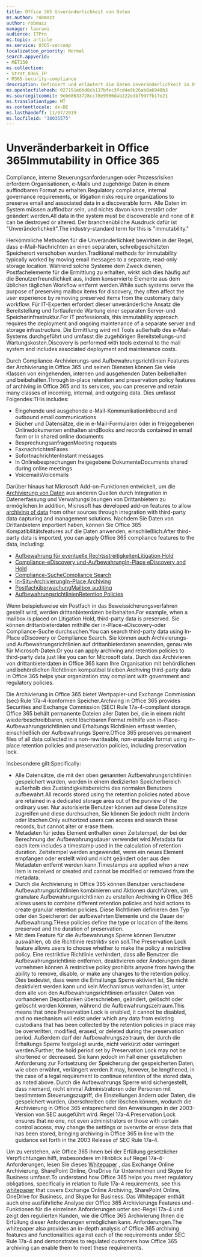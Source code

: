 ```yaml
---
title: Office 365 Unveränderlichkeit von Daten
ms.author: robmazz
author: robmazz
manager: laurawi
audience: ITPro
ms.topic: article
ms.service: O365-seccomp
localization_priority: Normal
search.appverid:
- MET150
ms.collection:
- Strat_O365_IP
- M365-security-compliance
description: Definiert und erläutert die Daten Unveränderlichkeit in Office 365.
ms.openlocfilehash: 027191e6bd8cb117bfec3fcd4e9b26ab0a6940b3
ms.sourcegitcommit: 9eb68633728cc78e9906dab222edbf9977b17e21
ms.translationtype: MT
ms.contentlocale: de-DE
ms.lasthandoff: 11/07/2019
ms.locfileid: "38035575"
---
```

# <a name="immutability-in-office-365"></a><span data-ttu-id="be52b-103">Unveränderbarkeit in Office 365</span><span class="sxs-lookup"><span data-stu-id="be52b-103">Immutability in Office 365</span></span>

<span data-ttu-id="be52b-104">Compliance, interne Steuerungsanforderungen oder Prozessrisiken erfordern Organisationen, e-Mails und zugehörige Daten in einem auffindbaren Format zu erhalten.</span><span class="sxs-lookup"><span data-stu-id="be52b-104">Regulatory compliance, internal governance requirements, or litigation risks require organizations to preserve email and associated data in a discoverable form.</span></span> <span data-ttu-id="be52b-105">Alle Daten im System müssen auffindbar sein, und nichts davon kann zerstört oder geändert werden.</span><span class="sxs-lookup"><span data-stu-id="be52b-105">All data in the system must be discoverable and none of it can be destroyed or altered.</span></span> <span data-ttu-id="be52b-106">Der branchenübliche Ausdruck dafür ist "Unveränderlichkeit".</span><span class="sxs-lookup"><span data-stu-id="be52b-106">The industry-standard term for this is "immutability."</span></span>

<span data-ttu-id="be52b-107">Herkömmliche Methoden für die Unveränderlichkeit bewirkten in der Regel, dass e-Mail-Nachrichten an einen separaten, schreibgeschützten Speicherort verschoben wurden.</span><span class="sxs-lookup"><span data-stu-id="be52b-107">Traditional methods for immutability typically worked by moving email messages to a separate, read-only storage location.</span></span> <span data-ttu-id="be52b-108">Während solche Systeme dem Zweck dienen, Postfachelemente für die Ermittlung zu erhalten, wirkt sich dies häufig auf die Benutzerfreundlichkeit aus, indem konservierte Elemente aus dem üblichen täglichen Workflow entfernt werden.</span><span class="sxs-lookup"><span data-stu-id="be52b-108">While such systems serve the purpose of preserving mailbox items for discovery, they often affect the user experience by removing preserved items from the customary daily workflow.</span></span> <span data-ttu-id="be52b-109">Für IT-Experten erfordert dieser unveränderliche Ansatz die Bereitstellung und fortlaufende Wartung einer separaten Server-und Speicherinfrastruktur.</span><span class="sxs-lookup"><span data-stu-id="be52b-109">For IT professionals, this immutability approach requires the deployment and ongoing maintenance of a separate server and storage infrastructure.</span></span> <span data-ttu-id="be52b-110">Die Ermittlung wird mit Tools außerhalb des e-Mail-Systems durchgeführt und umfasst die zugehörigen Bereitstellungs-und Wartungskosten.</span><span class="sxs-lookup"><span data-stu-id="be52b-110">Discovery is performed with tools external to the mail system and includes associated deployment and maintenance costs.</span></span>

<span data-ttu-id="be52b-111">Durch Compliance-Archivierungs-und Aufbewahrungsrichtlinien Features der Archivierung in Office 365 und seinen Diensten können Sie viele Klassen von eingehenden, internen und ausgehenden Daten beibehalten und beibehalten.</span><span class="sxs-lookup"><span data-stu-id="be52b-111">Through in-place retention and preservation policy features of archiving in Office 365 and its services, you can preserve and retain many classes of incoming, internal, and outgoing data.</span></span> <span data-ttu-id="be52b-112">Dies umfasst Folgendes:</span><span class="sxs-lookup"><span data-stu-id="be52b-112">THis includes:</span></span>

- <span data-ttu-id="be52b-113">Eingehende und ausgehende e-Mail-Kommunikation</span><span class="sxs-lookup"><span data-stu-id="be52b-113">Inbound and outbound email communications</span></span>
- <span data-ttu-id="be52b-114">Bücher und Datensätze, die in e-Mail-Formularen oder in freigegebenen Onlinedokumenten enthalten sind</span><span class="sxs-lookup"><span data-stu-id="be52b-114">Books and records contained in email form or in shared online documents</span></span>
- <span data-ttu-id="be52b-115">Besprechungsanfragen</span><span class="sxs-lookup"><span data-stu-id="be52b-115">Meeting requests</span></span>
- <span data-ttu-id="be52b-116">Faxnachrichten</span><span class="sxs-lookup"><span data-stu-id="be52b-116">Faxes</span></span>
- <span data-ttu-id="be52b-117">Sofortnachrichten</span><span class="sxs-lookup"><span data-stu-id="be52b-117">Instant messages</span></span>
- <span data-ttu-id="be52b-118">In Onlinebesprechungen freigegebene Dokumente</span><span class="sxs-lookup"><span data-stu-id="be52b-118">Documents shared during online meetings</span></span>
- <span data-ttu-id="be52b-119">Voicemails</span><span class="sxs-lookup"><span data-stu-id="be52b-119">Voicemails</span></span>

<span data-ttu-id="be52b-120">Darüber hinaus hat Microsoft Add-on-Funktionen entwickelt, um die [Archivierung von Daten](https://support.office.com/article/Archiving-third-party-data-in-Office-365-0ce338d5-3666-4a18-86ab-c6910ff408cc) aus anderen Quellen durch Integration in Datenerfassung und Verwaltungslösungen von Drittanbietern zu ermöglichen.</span><span class="sxs-lookup"><span data-stu-id="be52b-120">In addition, Microsoft has developed add-on features to allow [archiving of data](https://support.office.com/article/Archiving-third-party-data-in-Office-365-0ce338d5-3666-4a18-86ab-c6910ff408cc) from other sources through integration with third-party data capturing and management solutions.</span></span> <span data-ttu-id="be52b-121">Nachdem Sie Daten von Drittanbietern importiert haben, können Sie Office 365 Kompatibilitätsfeatures auf die Daten anwenden, einschließlich:</span><span class="sxs-lookup"><span data-stu-id="be52b-121">After third-party data is imported, you can apply Office 365 compliance features to the data, including:</span></span>

- [<span data-ttu-id="be52b-122">Aufbewahrung für eventuelle Rechtsstreitigkeiten</span><span class="sxs-lookup"><span data-stu-id="be52b-122">Litigation Hold</span></span>](https://docs.microsoft.com/microsoft-365/compliance/create-a-litigation-hold)
- [<span data-ttu-id="be52b-123">Compliance-eDiscovery und-Aufbewahrung</span><span class="sxs-lookup"><span data-stu-id="be52b-123">In-Place eDiscovery and Hold</span></span>](https://docs.microsoft.com/microsoft-365/compliance/manage-legal-investigations)
- [<span data-ttu-id="be52b-124">Compliance-Suche</span><span class="sxs-lookup"><span data-stu-id="be52b-124">Compliance Search</span></span>](https://docs.microsoft.com/microsoft-365/compliance/search-for-content)
- [<span data-ttu-id="be52b-125">In-Situ-Archivierung</span><span class="sxs-lookup"><span data-stu-id="be52b-125">In-Place Archiving</span></span>](https://docs.microsoft.com/microsoft-365/compliance/enable-archive-mailboxes)
- [<span data-ttu-id="be52b-126">Postfachüberwachung</span><span class="sxs-lookup"><span data-stu-id="be52b-126">Mailbox auditing</span></span>](https://docs.microsoft.com/microsoft-365/compliance/enable-mailbox-auditing)
- [<span data-ttu-id="be52b-127">Aufbewahrungsrichtlinien</span><span class="sxs-lookup"><span data-stu-id="be52b-127">Retention Policies</span></span>](https://docs.microsoft.com/microsoft-365/compliance/retention-policies)

<span data-ttu-id="be52b-128">Wenn beispielsweise ein Postfach in das Beweissicherungsverfahren gestellt wird, werden drittanbieterdaten beibehalten.</span><span class="sxs-lookup"><span data-stu-id="be52b-128">For example, when a mailbox is placed on Litigation Hold, third-party data is preserved.</span></span> <span data-ttu-id="be52b-129">Sie können drittanbieterdaten mithilfe der in-Place-eDiscovery-oder Compliance-Suche durchsuchen.</span><span class="sxs-lookup"><span data-stu-id="be52b-129">You can search third-party data using In-Place eDiscovery or Compliance Search.</span></span> <span data-ttu-id="be52b-130">Sie können auch Archivierungs-und Aufbewahrungsrichtlinien auf drittanbieterdaten anwenden, genau wie für Microsoft-Daten.</span><span class="sxs-lookup"><span data-stu-id="be52b-130">Or you can apply archiving and retention policies to third-party data just like you can for Microsoft data.</span></span> <span data-ttu-id="be52b-131">Durch das Archivieren von drittanbieterdaten in Office 365 kann Ihre Organisation mit behördlichen und behördlichen Richtlinien kompatibel bleiben.</span><span class="sxs-lookup"><span data-stu-id="be52b-131">Archiving third-party data in Office 365 helps your organization stay compliant with government and regulatory policies.</span></span>

<span data-ttu-id="be52b-132">Die Archivierung in Office 365 bietet Wertpapier-und Exchange Commission (sec) Rule 17a-4-konformen Speicher.</span><span class="sxs-lookup"><span data-stu-id="be52b-132">Archiving in Office 365 provides Securities and Exchange Commission (SEC) Rule 17a-4-compliant storage.</span></span> <span data-ttu-id="be52b-133">Office 365 behält permanente Dateien aller Daten bei, die in einem nicht wiederbeschreibbaren, nicht löschbaren Format mithilfe von in-Place-Aufbewahrungsrichtlinien und Erhaltungs Richtlinien erfasst werden, einschließlich der Aufbewahrungs Sperre.</span><span class="sxs-lookup"><span data-stu-id="be52b-133">Office 365 preserves permanent files of all data collected in a non-rewriteable, non-erasable format using in-place retention policies and preservation policies, including preservation lock.</span></span>

<span data-ttu-id="be52b-134">Insbesondere gilt:</span><span class="sxs-lookup"><span data-stu-id="be52b-134">Specifically:</span></span>

- <span data-ttu-id="be52b-135">Alle Datensätze, die mit den oben genannten Aufbewahrungsrichtlinien gespeichert wurden, werden in einem dedizierten Speicherbereich außerhalb des Zuständigkeitsbereichs des normalen Benutzers aufbewahrt.</span><span class="sxs-lookup"><span data-stu-id="be52b-135">All records stored using the retention policies noted above are retained in a dedicated storage area out of the purview of the ordinary user.</span></span> <span data-ttu-id="be52b-136">Nur autorisierte Benutzer können auf diese Datensätze zugreifen und diese durchsuchen, Sie können Sie jedoch nicht ändern oder löschen.</span><span class="sxs-lookup"><span data-stu-id="be52b-136">Only authorized users can access and search these records, but cannot alter or erase them.</span></span>
- <span data-ttu-id="be52b-137">Metadaten für jedes Element enthalten einen Zeitstempel, der bei der Berechnung der Aufbewahrungsdauer verwendet wird.</span><span class="sxs-lookup"><span data-stu-id="be52b-137">Metadata for each item includes a timestamp used in the calculation of retention duration.</span></span> <span data-ttu-id="be52b-138">Zeitstempel werden angewendet, wenn ein neues Element empfangen oder erstellt wird und nicht geändert oder aus den Metadaten entfernt werden kann.</span><span class="sxs-lookup"><span data-stu-id="be52b-138">Timestamps are applied when a new item is received or created and cannot be modified or removed from the metadata.</span></span>
- <span data-ttu-id="be52b-139">Durch die Archivierung in Office 365 können Benutzer verschiedene Aufbewahrungsrichtlinien kombinieren und Aktionen durchführen, um granulare Aufbewahrungsrichtlinien zu erstellen.</span><span class="sxs-lookup"><span data-stu-id="be52b-139">Archiving in Office 365 allows users to combine different retention policies and hold actions to create granular retention policies.</span></span> <span data-ttu-id="be52b-140">Diese Richtlinien definieren den Typ oder den Speicherort der aufbewahrten Elemente und die Dauer der Aufbewahrung.</span><span class="sxs-lookup"><span data-stu-id="be52b-140">THese policies define the type or location of the items preserved and the duration of preservation.</span></span>
- <span data-ttu-id="be52b-141">Mit dem Feature für die Aufbewahrungs Sperre können Benutzer auswählen, ob die Richtlinie restriktiv sein soll.</span><span class="sxs-lookup"><span data-stu-id="be52b-141">The Preservation Lock feature allows users to choose whether to make the policy a restrictive policy.</span></span> <span data-ttu-id="be52b-142">Eine restriktive Richtlinie verhindert, dass alle Benutzer die Aufbewahrungsrichtlinie entfernen, deaktivieren oder Änderungen daran vornehmen können.</span><span class="sxs-lookup"><span data-stu-id="be52b-142">A restrictive policy prohibits anyone from having the ability to remove, disable, or make any changes to the retention policy.</span></span> <span data-ttu-id="be52b-143">Dies bedeutet, dass wenn die Erhaltungs Sperre aktiviert ist, Sie nicht deaktiviert werden kann und kein Mechanismus vorhanden ist, unter dem alle von den Aufbewahrungsrichtlinien erfassten Daten von vorhandenen Depotbanken überschrieben, geändert, gelöscht oder gelöscht werden können, während die Aufbewahrungszeitraum.</span><span class="sxs-lookup"><span data-stu-id="be52b-143">This means that once Preservation Lock is enabled, it cannot be disabled, and no mechanism will exist under which any data from existing custodians that has been collected by the retention policies in place may be overwritten, modified, erased, or deleted during the preservation period.</span></span> <span data-ttu-id="be52b-144">Außerdem darf der Aufbewahrungszeitraum, der durch die Erhaltungs Sperre festgelegt wurde, nicht verkürzt oder verringert werden.</span><span class="sxs-lookup"><span data-stu-id="be52b-144">Further, the hold period set by Preservation Lock may not be shortened or decreased.</span></span> <span data-ttu-id="be52b-145">Sie kann jedoch im Fall einer gesetzlichen Anforderung zur Fortsetzung der Speicherung der gespeicherten Daten, wie oben erwähnt, verlängert werden.</span><span class="sxs-lookup"><span data-stu-id="be52b-145">It may, however, be lengthened, in the case of a legal requirement to continue retention of the stored data, as noted above.</span></span> <span data-ttu-id="be52b-146">Durch die Aufbewahrungs Sperre wird sichergestellt, dass niemand, nicht einmal Administratoren oder Personen mit bestimmtem Steuerungszugriff, die Einstellungen ändern oder Daten, die gespeichert wurden, überschreiben oder löschen können, wodurch die Archivierung in Office 365 entsprechend den Anweisungen in der 2003-Version von SEC ausgeführt wird. Regel 17a-4.</span><span class="sxs-lookup"><span data-stu-id="be52b-146">Preservation Lock ensures that no one, not even administrators or those with certain control access, may change the settings or overwrite or erase data that has been stored, bringing archiving in Office 365 in line with the guidance set forth in the 2003 Release of SEC Rule 17a-4.</span></span>

<span data-ttu-id="be52b-147">Um zu verstehen, wie Office 365 Ihnen bei der Erfüllung gesetzlicher Verpflichtungen hilft, insbesondere im Hinblick auf Regel 17a-4-Anforderungen, lesen Sie dieses [Whitepaper](https://go.microsoft.com/fwlink/?linkid=830440) , das Exchange Online Archivierung, SharePoint Online, OneDrive für Unternehmen und Skype for Business umfasst.</span><span class="sxs-lookup"><span data-stu-id="be52b-147">To understand how Office 365 helps you meet regulatory obligations, specifically in relation to Rule 17a-4 requirements, see this [whitepaper](https://go.microsoft.com/fwlink/?linkid=830440) that covers Exchange Online Archiving, SharePoint Online, OneDrive for Business, and Skype for Business.</span></span> <span data-ttu-id="be52b-148">Das Whitepaper enthält auch eine ausführliche Analyse der Office 365 Archivierungs Features und-Funktionen für die einzelnen Anforderungen unter sec-Regel 17a-4 und zeigt den regulierten Kunden, wie die Office 365 Archivierung Ihnen die Erfüllung dieser Anforderungen ermöglichen kann. Anforderungen.</span><span class="sxs-lookup"><span data-stu-id="be52b-148">The whitepaper also provides an in-depth analysis of Office 365 archiving features and functionalities against each of the requirements under SEC Rule 17a-4 and demonstrates to regulated customers how Office 365 archiving can enable them to meet these requirements.</span></span>